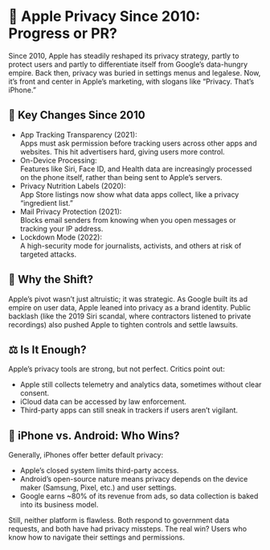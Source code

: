 # 🍏 Apple Privacy Since 2010: Progress or PR?
Since 2010, Apple has steadily reshaped its privacy strategy, partly to protect users and partly to differentiate itself from Google’s data-hungry empire. Back then, privacy was buried in settings menus and legalese. Now, it’s front and center in Apple’s marketing, with slogans like “Privacy. That’s iPhone.”  
## 🔐 Key Changes Since 2010
- App Tracking Transparency (2021):  
Apps must ask permission before tracking users across other apps and websites. This hit advertisers hard, giving users more control.  
- On-Device Processing:  
Features like Siri, Face ID, and Health data are increasingly processed on the phone itself, rather than being sent to Apple’s servers.  
- Privacy Nutrition Labels (2020):  
App Store listings now show what data apps collect, like a privacy “ingredient list.”  
- Mail Privacy Protection (2021):  
Blocks email senders from knowing when you open messages or tracking your IP address.  
- Lockdown Mode (2022):  
A high-security mode for journalists, activists, and others at risk of targeted attacks.  
## 🧠 Why the Shift?
Apple’s pivot wasn’t just altruistic; it was strategic. As Google built its ad empire on user data, Apple leaned into privacy as a brand identity. Public backlash (like the 2019 Siri scandal, where contractors listened to private recordings) also pushed Apple to tighten controls and settle lawsuits.  
## ⚖️ Is It Enough?  
Apple’s privacy tools are strong, but not perfect. Critics point out:  
- Apple still collects telemetry and analytics data, sometimes without clear consent.  
- iCloud data can be accessed by law enforcement.  
- Third-party apps can still sneak in trackers if users aren’t vigilant.  
## 🤖 iPhone vs. Android: Who Wins?  
Generally, iPhones offer better default privacy:  
- Apple’s closed system limits third-party access.  
- Android’s open-source nature means privacy depends on the device maker (Samsung, Pixel, etc.) and user settings.  
- Google earns ~80% of its revenue from ads, so data collection is baked into its business model.  

Still, neither platform is flawless. Both respond to government data requests, and both have had privacy missteps. The real win? Users who know how to navigate their settings and permissions.  
 
